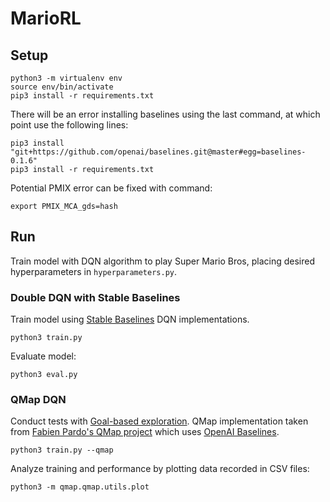 # MarioRL

## Setup

```
python3 -m virtualenv env
source env/bin/activate
pip3 install -r requirements.txt
```

There will be an error installing baselines using the last command, at which point use the following lines:

```
pip3 install "git+https://github.com/openai/baselines.git@master#egg=baselines-0.1.6"
pip3 install -r requirements.txt
```

Potential PMIX error can be fixed with command:

```
export PMIX_MCA_gds=hash
```

## Run

Train model with DQN algorithm to play Super Mario Bros, placing desired hyperparameters in `hyperparameters.py`.

### Double DQN with Stable Baselines

Train model using [Stable Baselines](https://github.com/hill-a/stable-baselines) DQN implementations.

```
python3 train.py
```

Evaluate model:

```
python3 eval.py
```

### QMap DQN

Conduct tests with [Goal-based exploration](https://arxiv.org/pdf/1807.02078.pdf). QMap implementation taken from [Fabien Pardo's QMap project](https://github.com/fabiopardo/qmap) which uses [OpenAI Baselines](https://github.com/openai/baselines).

```
python3 train.py --qmap
```

Analyze training and performance by plotting data recorded in CSV files:

```
python3 -m qmap.qmap.utils.plot
```
